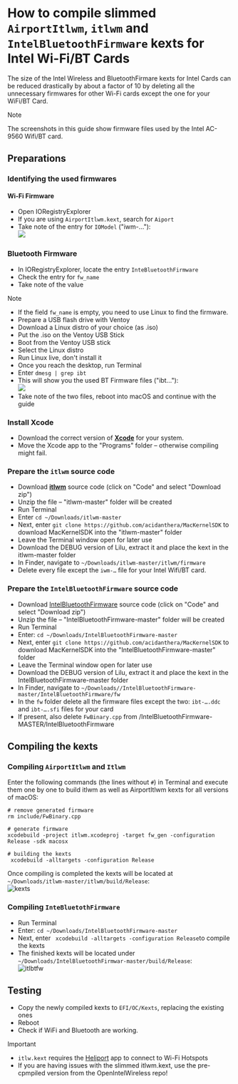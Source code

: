 # How to compile slimmed `AirportItlwm`, `itlwm` and `IntelBluetoothFirmware` kexts for Intel Wi-Fi/BT Cards

The size of the Intel Wireless and BluetoothFirmare kexts for Intel Cards can be reduced drastically by about a factor of 10 by deleting all the unnecessary firmwares for other Wi-Fi cards except the one for your WiFi/BT Card.

> [!NOTE]
> 
> The screenshots in this guide show firmware files used by the Intel AC-9560 Wifi/BT card.

## Preparations

### Identifying the used firmwares
#### Wi-Fi Firmware
- Open IORegistryExplorer
- If you are using `AirportItlwm.kext`, search for `Aiport`
- Take note of the entry for `IOModel` ("iwm-…"):<br>![](/Users/5t33y0/Desktop/Airport.png)

### Bluetooth Firmware
- In IORegistryExplorer, locate the entry `InteBluetoothFirmware`
- Check the entry for `fw_name` 
- Take note of the value

> [!NOTE]
> 
> - If the field `fw_name` is empty, you need to use Linux to find the firmware.
> - Prepare a USB flash drive with Ventoy
> - Download a Linux distro of your choice (as .iso)
> - Put the .iso on the Ventoy USB Stick
> - Boot from the Ventoy USB stick
> - Select the Linux distro
> - Run Linux live, don't install it
> - Once you reach the desktop, run Terminal
> - Enter `dmesg | grep ibt`
> - This will show you the used BT Firmware files ("ibt…"):<br>![](/Users/5t33y0/Desktop/linux.png)
> - Take note of the two files, reboot into macOS and continue with the guide

### Install Xcode
- Download the correct version of [**Xcode**](https://xcodereleases.com/?scope=release) for your system. 
- Move the Xcode app to the "Programs" folder – otherwise compiling might fail.

### Prepare the `itlwm` source code
- Download [**itlwm**](https://github.com/OpenIntelWireless/itlwm) source code (click on "Code" and select "Download zip")
- Unzip the file – "itlwm-master" folder will be created
- Run Terminal
- Enter `cd ~/Downloads/itlwm-master`
- Next, enter `git clone https://github.com/acidanthera/MacKernelSDK` to download MacKernelSDK into the "itlwm-master" folder
- Leave the Terminal window open for later use
- Download the DEBUG version of Lilu, extract it and place the kext in the itlwm-master folder
- In Finder, navigate to `~/Downloads/itlwm-master/itlwm/firmware`
- Delete every file except the `iwm-…` file for your Intel Wifi/BT card.

### Prepare the `IntelBluetoothFirmware` source code
- Download [IntelBluetoothFirmware](https://github.com/OpenIntelWireless/IntelBluetoothFirmware) source code (click on "Code" and select "Download zip")
- Unzip the file – "IntelBluetoothFirmware-master" folder will be created
- Run Terminal
- Enter: `cd ~/Downloads/IntelBluetoothFirmware-master`
- Next, enter `git clone https://github.com/acidanthera/MacKernelSDK` to download MacKernelSDK into the "IntelBluetoothFirmware-master" folder
- Leave the Terminal window open for later use
- Download the DEBUG version of Lilu, extract it and place the kext in the IntelBluetoothFirmware-master folder
- In Finder, navigate to `~/Downloads//IntelBluetoothFirmware-master/IntelBluetoothFirmware/fw`
- In the `fw` folder delete all the firmware files except the two: `ibt-….ddc` and `ibt-….sfi` files for your card
- If present, also delete `FwBinary.cpp` from /IntelBluetoothFirmware-MASTER/IntelBluetoothFirmware

## Compiling the kexts

### Compiling `AirportItlwm` and `Itlwm`
Enter the following commands (the lines without `#`) in Terminal and execute them one by one to build itlwm as well as AirportItlwm kexts for all versions of macOS:

```
# remove generated firmware
rm include/FwBinary.cpp

# generate firmware
xcodebuild -project itlwm.xcodeproj -target fw_gen -configuration Release -sdk macosx

# building the kexts
 xcodebuild -alltargets -configuration Release
```

Once compiling is completed the kexts will be located at `~/Downloads/itlwm-master/itlwm/build/Release`:<br>![kexts](https://github.com/user-attachments/assets/719630a7-54db-4c3e-b214-770dd24302a3)

### Compiling `InteBluetothFirmware`

- Run Terminal 
- Enter: `cd ~/Downloads/IntelBluetoothFirmware-master`
- Next, enter ` xcodebuild -alltargets -configuration Release`to compile the kexts
- The finished kexts will be located under `~/Downloads/IntelBluetoothFirmwar-master/build/Release`:<br>![itlbtfw](https://github.com/user-attachments/assets/c9be468e-11fa-475e-9fb8-c7d7b3a348e2)

## Testing
- Copy the newly compiled kexts to `EFI/OC/Kexts`, replacing the existing ones
- Reboot
- Check if WiFi and Bluetooth are working.

> [!IMPORTANT]
> 
> - `itlw.kext` requires the [Heliport](https://github.com/OpenIntelWireless/HeliPort) app to connect to Wi-Fi Hotspots
> - If you are having issues with the slimmed itlwm.kext, use the pre-cpmpiled version from the OpenIntelWireless repo!
